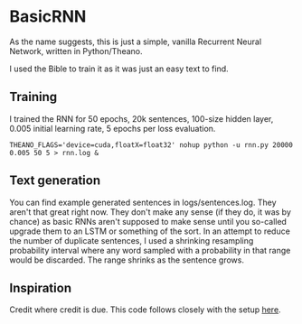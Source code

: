 # BasicRNN
As the name suggests, this is just a simple, vanilla Recurrent Neural Network, written in Python/Theano.

I used the Bible to train it as it was just an easy text to find.

## Training
I trained the RNN for 50 epochs, 20k sentences, 100-size hidden layer, 0.005 initial learning rate, 5 epochs per loss evaluation.
  
`THEANO_FLAGS='device=cuda,floatX=float32' nohup python -u rnn.py 20000 0.005 50 5 > rnn.log &`

## Text generation
You can find example generated sentences in logs/sentences.log. They aren't that great right now. They don't make any sense (if they do, it was by chance) as basic RNNs aren't supposed to make sense until you so-called upgrade them to an LSTM or something of the sort. In an attempt to reduce the number of duplicate sentences, I used a shrinking resampling probability interval where any word sampled with a probability in that range would be discarded. The range shrinks as the sentence grows.

## Inspiration
Credit where credit is due. This code follows closely with the setup [here](http://www.wildml.com/2015/09/recurrent-neural-networks-tutorial-part-1-introduction-to-rnns/).
